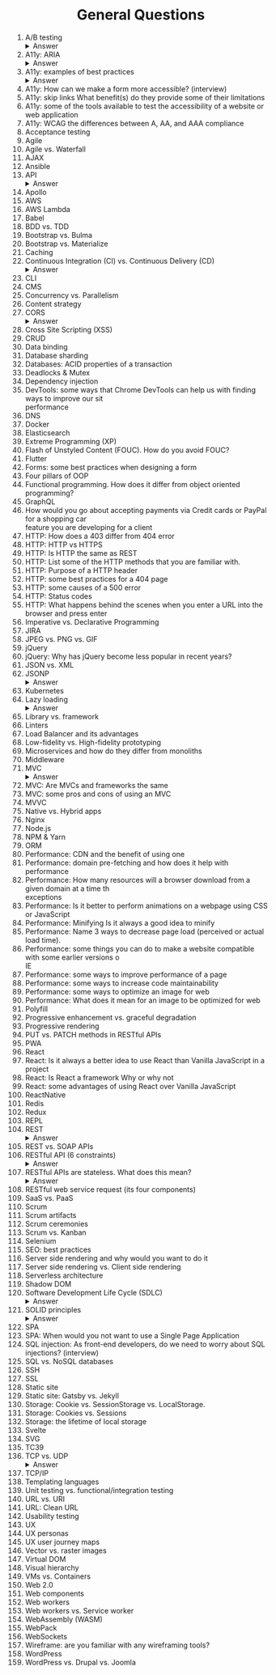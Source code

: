 <div align="center">
<h1>General Questions</h1>
</div>
<ol>
<li>A/B testing</li>

<details><summary>Answer</summary><p>

A/B testing (also known as split testing) is a process of showing two variants of the same web page to different segments of website visitors at the same time and comparing which variant drives more conversions.

</p></details>

<li>A11y: ARIA</li>

<details><summary>Answer</summary><p>

Accessible Rich Internet Applications (ARIA) is a set of attributes that define ways to make web content and web applications more accessible to people with disabilities.

The following gives no indication to assistive technologies that it is a custom checkbox:

```html
<li tabindex="0" class="checkbox" checked>
  Receive promotional offers
</li>
```

We can improve it by using the `role` and `aria-checked` attributes:

```html
<li tabindex="0" class="checkbox" role="checkbox" checked aria-checked="true">
  Receive promotional offers
</li>
```

</p></details>

<li>A11y: examples of best practices</li>

<details><summary>Answer</summary><p>

- Providing alternative text for images and icon fonts
- Making all functionality of the site available using a keyboard
- Avoiding blinking or flashing elements
- Ensuring all ARIA roles and properties are valid
- Ensuring sufficient contrast between elements
- Avoiding the use of color as the sole means of communication information
- Avoiding the use of CSS pseudo-elements for non-decorative content

</p></details>

<li>A11y: How can we make a form more accessible? (interview)</li>
<li>A11y: skip links What benefit(s) do they provide some of their limitations</li>
<li>A11y: some of the tools available to test the accessibility of a website or web application</li>
<li>A11y: WCAG the differences between A, AA, and AAA compliance</li>
<li>Acceptance testing</li>
<li>Agile</li>
<li>Agile vs. Waterfall</li>
<li>AJAX</li>
<li>Ansible</li>
<li>API</li>

<details><summary>Answer</summary>
<p>

An application programming interface (API) is a set of clearly defined methods of communication among various components.

An API simplifies programming by abstracting the underlying implementation and only exposing objects or actions the developer needs.

![API visual](../../blob/master/images/api.png)  
Image credit: [https://learn.g2.com/api](https://learn.g2.com/api)

</p></details>

<li>Apollo</li>
<li>AWS</li>
<li>AWS Lambda</li>
<li>Babel</li>
<li>BDD vs. TDD</li>
<li>Bootstrap vs. Bulma</li>
<li>Bootstrap vs. Materialize</li>
<li>Caching</li>
<li>Continuous Integration (CI) vs. Continuous Delivery (CD)</li>

<details><summary>Answer</summary><p>

**Continuous Integration** is merging all code from all developers to one central branch of the repo many times a day trying to avoid conflicts in the code in the future.

**Continuous Deployment** ensures that every change that is made is ready to be deployed to production.

CI helps development teams avoid "integration hell" where the software works on individual developers' machines, but it fails when all developers combine (or "integrate") their code. Continuous Delivery goes one step further to automate a software release, which typically involves packaging the software for deployment in a production-like environment. The goal of Continuous Delivery is to make sure the software is always ready to go to production, even if the team decides not to do it for business reasons.

</p></details>

<li>CLI</li>
<li>CMS</li>
<li>Concurrency vs. Parallelism</li>
<li>Content strategy</li>
<li>CORS</li>

<details><summary>Answer</summary><p>

CORS (Cross-Origin Resource Sharing) is a security mechanism that prevents a malicious site from reading or modifying another site's data.

A request for a resource (like an image or a font) outside of the origin is known as a cross-origin request. CORS manages cross-origin requests. With CORS, a server can specify who can access its assets and which HTTP request methods are allowed from external resources.

</p></details>

<li>Cross Site Scripting (XSS)</li>
<li>CRUD</li>
<li>Data binding</li>
<li>Database sharding</li>
<li>Databases: ACID properties of a transaction</li>
<li>Deadlocks & Mutex</li>
<li>Dependency injection</li>
<li>DevTools: some ways that Chrome DevTools can help us with finding ways to improve our sit</li>performance  
<li>DNS</li>
<li>Docker</li>
<li>Elasticsearch</li>
<li>Extreme Programming (XP)</li>
<li>Flash of Unstyled Content (FOUC). How do you avoid FOUC?</li>
<li>Flutter</li>
<li>Forms: some best practices when designing a form</li>
<li>Four pillars of OOP</li>
<li>Functional programming. How does it differ from object oriented programming?</li>
<li>GraphQL</li>
<li>How would you go about accepting payments via Credit cards or PayPal for a shopping car</li>feature you are developing for a client  
<li>HTTP: How does a 403 differ from 404 error</li>
<li>HTTP: HTTP vs HTTPS</li>
<li>HTTP: Is HTTP the same as REST</li>
<li>HTTP: List some of the HTTP methods that you are familiar with.</li>
<li>HTTP: Purpose of a HTTP header</li>
<li>HTTP: some best practices for a 404 page</li>
<li>HTTP: some causes of a 500 error</li>
<li>HTTP: Status codes</li>
<li>HTTP: What happens behind the scenes when you enter a URL into the browser and press enter</li>
<li>Imperative vs. Declarative Programming</li>
<li>JIRA</li>
<li>JPEG vs. PNG vs. GIF</li>
<li>jQuery</li>
<li>jQuery: Why has jQuery become less popular in recent years?</li>
<li>JSON vs. XML</li>
<li>JSONP</li>

<details><summary>Answer</summary><p>

JSONP (JSON with Padding) is a simple way to overcome browser restrictions when sending JSON responses from different domains from the client.

JSONP wraps up a JSON response into a JavaScript function and sends that back as a Script to the browser. A script is not subject to the Same Origin Policy and when loaded into the client, the function acts just like the JSON object that it contains.

```js
// an example of JSON
 {"weapon":"nunchucks","headband":"yellow"}

 // an example of JSONP
 myCallback({"weapon":"nunchucks","headband":"yellow"});
 ```

</p></details>

<li>Kubernetes</li>
<li>Lazy loading</li>

<details><summary>Answer</summary><p>

Lazy loading is an optimization technique used in web applications. Its goal is to improve the time it takes for a web page or application to load by loading only the required sections and delaying the remaining non-blocking resources (such as images the user has not scrolled to yet) until they are needed by the user.

</p></details>

<li>Library vs. framework</li>
<li>Linters</li>
<li>Load Balancer and its advantages</li>
<li>Low-fidelity vs. High-fidelity prototyping</li>
<li>Microservices and how do they differ from monoliths</li>
<li>Middleware</li>
<li>MVC</li>

<details><summary>Answer</summary><p>

Model-View-Controller or MVC is a design pattern used to separate user-interface (view), data (model), and application logic (controller). Controller acts as a liaison between the Model and the View, receiving user input and deciding what to do with it.

![MVC](../../blob/master/images/mvc.png)

</p></details>

<li>MVC: Are MVCs and frameworks the same</li>
<li>MVC: some pros and cons of using an MVC</li>
<li>MVVC</li>
<li>Native vs. Hybrid apps</li>
<li>Nginx</li>
<li>Node.js</li>
<li>NPM & Yarn</li>
<li>ORM</li>
<li>Performance: CDN and the benefit of using one</li>
<li>Performance: domain pre-fetching and how does it help with performance</li>
<li>Performance: How many resources will a browser download from a given domain at a time th</li>exceptions  
<li>Performance: Is it better to perform animations on a webpage using CSS or JavaScript</li>
<li>Performance: Minifying Is it always a good idea to minify</li>
<li>Performance: Name 3 ways to decrease page load (perceived or actual load time).</li>
<li>Performance: some things you can do to make a website compatible with some earlier versions o</li>IE  
<li>Performance: some ways to improve performance of a page</li>
<li>Performance: some ways to increase code maintainability</li>
<li>Performance: some ways to optimize an image for web</li>
<li>Performance: What does it mean for an image to be optimized for web</li>
<li>Polyfill</li>
<li>Progressive enhancement vs. graceful degradation</li>
<li>Progressive rendering</li>
<li>PUT vs. PATCH methods in RESTful APIs</li>
<li>PWA</li>
<li>React</li>
<li>React: Is it always a better idea to use React than Vanilla JavaScript in a project</li>
<li>React: Is React a framework Why or why not</li>
<li>React: some advantages of using React over Vanilla JavaScript</li>
<li>ReactNative</li>
<li>Redis</li>
<li>Redux</li>
<li>REPL</li>
<li>REST</li>

<details><summary>Answer</summary><p>

REST is acronym for REpresentational State Transfer. It is an architectural style that developers follow when they create their RESTful APIs.

</p></details>

<li>REST vs. SOAP APIs</li>
<li>RESTful API (6 constraints)</li>

<details><summary>Answer</summary>
<p>

In order to be a true RESTful API, a web service must adhere to the following six REST architectural constraints:

1. **Client-Server based**:  
The client and the server should be separate from each other and allowed to evolve individually and independently.

2. **Use of a uniform interface (UI)**:  
The key to the decoupling client from server is having a uniform interface that allows independent evolution of the application without having the application’s services, models, or actions tightly coupled to the API layer itself. The uniform interface lets the client talk to the server in a single language, independent of the architectural backend of either.

3. **Stateless operations**:  
Meaning that requests can be made independently of one another, and each request contains all of the data necessary to complete itself successfully. A REST API should not rely on data being stored on the server or sessions to determine what to do with a request, but rather solely rely on the data that is provided in that request itself. Identifying information is not being stored on the server when making requests. Instead, each request has the necessary data in itself, such as the API key, access token, user ID, etc.

4. **Caching**:  
A REST API should be designed to encourage the storage of cacheable data on the client side in order to reduce the number of interactions with the API. This means that when data is cacheable, the response should indicate that the data can be stored up to a certain time (expires-at), or in cases where data needs to be real-time, that the response should not be cached by the client.

5. **Layered system**:  
REST allows for an architecture composed of multiple layers of servers. The requesting client need not know whether it’s communicating with the actual server, a proxy, or any other intermediary.

6. **Code on demand (optional)**:  
Most of the time, a server will send back static representations of resources in the form of XML or JSON. However, when necessary, servers can send executable code to the client.

</p></details>

<li>RESTful APIs are stateless. What does this mean?</li>

<details><summary>Answer</summary>
<p>

It means that API requests can be made independently of one another, and each request contains all of the data necessary to complete itself successfully.

</p></details>

<li>RESTful web service request (its four components)</li>
<li>SaaS vs. PaaS</li>
<li>Scrum</li>
<li>Scrum artifacts</li>
<li>Scrum ceremonies</li>
<li>Scrum vs. Kanban</li>
<li>Selenium</li>
<li>SEO: best practices</li>
<li>Server side rendering and why would you want to do it</li>
<li>Server side rendering vs. Client side rendering</li>
<li>Serverless architecture</li>
<li>Shadow DOM</li>
<li>Software Development Life Cycle (SDLC)</li>

<details><summary>Answer</summary><p>

In software engineering, the SDLC is a process for planning, creating, testing, and deploying an information system.  

![SDLC](../../blob/master/images/sdlc.png)  

</p></details>

<li>SOLID principles</li>

<details><summary>Answer</summary><p>

In object-oriented computer programming, SOLID is a mnemonic acronym for five design principles intended to make software designs more understandable, flexible, and maintainable.

**Single-responsibility principle**  
Every module, class or function should only have a single responsibility.

**Open–closed principle**  
Software entities (classes, modules, functions, etc.) should be open for extension, but closed for modification; that is, we should be able to add new functionality without touching the existing code for the class. This is because whenever we modify the existing code, we are taking the risk of creating potential bugs. So we should avoid touching the tested and reliable (mostly) production code if possible.

**Liskov substitution principle**  
Given that class `B` is a subclass of class `A`, we should be able to pass an object of class `B` to any method that expects an object of class `A` and the method should not give any weird output in that case.  
This is the expected behavior, because when we use inheritance we assume that the child class inherits everything that the superclass has. The child class extends the behavior but never narrows it down.

**Interface segregation principle**  
The principle states that many client-specific interfaces are better than one general-purpose interface. Clients should not be forced to implement a function they do no need. For example an interface for an ATM which handles all requests such as a deposit request or a withdrawal request, needs to be segregated into individual and more specific interfaces.

**Dependency inversion principle**  
It states that our classes should depend upon interfaces or abstract classes instead of concrete classes and functions.

</p></details>

<li>SPA</li>
<li>SPA: When would you not want to use a Single Page Application</li>
<li>SQL injection: As front-end developers, do we need to worry about SQL injections? (interview)</li>
<li>SQL vs. NoSQL databases</li>
<li>SSH</li>
<li>SSL</li>
<li>Static site</li>
<li>Static site: Gatsby vs. Jekyll</li>
<li>Storage: Cookie vs. SessionStorage vs. LocalStorage.</li>
<li>Storage: Cookies vs. Sessions</li>
<li>Storage: the lifetime of local storage</li>
<li>Svelte</li>
<li>SVG</li>
<li>TC39</li>
<li>TCP vs. UDP</li>

<details><summary>Answer</summary><p>

TCP (Transmission Control Protocol) and UDP (User Datagram Protocol) are both network protocols that transfer data over the internet from a device to a web server. Both UDP and TCP divide data into smaller units called data packets.

- TCP is a connection-oriented protocol, whereas UDP is a connectionless protocol.
- The speed for TCP is slower while the speed of UDP is faster.
- TCP does error checking and also makes error recovery. UDP performs error checking, but it discards erroneous packets.
- TCP messages make their way across the internet from one computer to another. UDP is not connection-based, so one program can send lots of packets to another.
- TCP rearranges data packets in the specific order. UDP protocol has no fixed order because all packets are independent of each other.
- TCP is reliable as it guarantees delivery of data to the destination router.The delivery of data to the destination can't be guaranteed in UDP.
- UDP is a great option if you are gaming, streaming or using VoIP services. It may lose a packet or two but it won’t have a huge impact on your overall connection.

![TCP](../../blob/master/images/tcp.gif)  
![UDP](../../blob/master/images/udp.gif)

</p></details>

<li>TCP/IP</li>
<li>Templating languages</li>
<li>Unit testing vs. functional/integration testing</li>
<li>URL vs. URI</li>
<li>URL: Clean URL</li>
<li>Usability testing</li>
<li>UX</li>
<li>UX personas</li>
<li>UX user journey maps</li>
<li>Vector vs. raster images</li>
<li>Virtual DOM</li>
<li>Visual hierarchy</li>
<li>VMs vs. Containers</li>
<li>Web 2.0</li>
<li>Web components</li>
<li>Web workers</li>
<li>Web workers vs. Service worker</li>
<li>WebAssembly (WASM)</li>
<li>WebPack</li>
<li>WebSockets</li>
<li>Wireframe: are you familiar with any wireframing tools?</li>
<li>WordPress</li>
<li>WordPress vs. Drupal vs. Joomla</li>
</ol>
